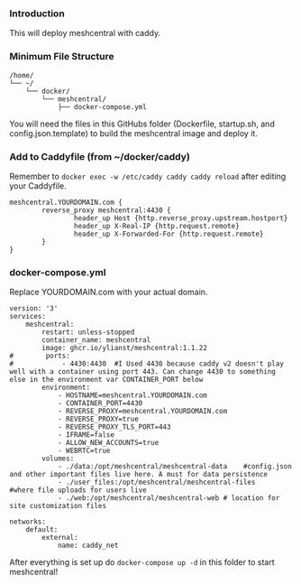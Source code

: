 ### Introduction
This will deploy meshcentral with caddy.

### Minimum File Structure
```
/home/
└── ~/
    └── docker/
        └── meshcentral/
            ├── docker-compose.yml
```

You will need the files in this GitHubs folder (Dockerfile, startup.sh, and config.json.template) to build the meshcentral image and deploy it.

### Add to Caddyfile (from ~/docker/caddy)
Remember to `docker exec -w /etc/caddy caddy caddy reload` after editing your Caddyfile.

```
meshcentral.YOURDOMAIN.com {
        reverse_proxy meshcentral:4430 {
                header_up Host {http.reverse_proxy.upstream.hostport}
                header_up X-Real-IP {http.request.remote}
                header_up X-Forwarded-For {http.request.remote}
        }
}
```

### docker-compose.yml
Replace YOURDOMAIN.com with your actual domain.

```
version: '3'
services:
    meshcentral:
        restart: unless-stopped
        container_name: meshcentral
        image: ghcr.io/ylianst/meshcentral:1.1.22
#        ports:
#            - 4430:4430  #I Used 4430 because caddy v2 doesn't play well with a container using port 443. Can change 4430 to something else in the environment var CONTAINER_PORT below 
        environment:
            - HOSTNAME=meshcentral.YOURDOMAIN.com
            - CONTAINER_PORT=4430
            - REVERSE_PROXY=meshcentral.YOURDOMAIN.com
            - REVERSE_PROXY=true
            - REVERSE_PROXY_TLS_PORT=443
            - IFRAME=false
            - ALLOW_NEW_ACCOUNTS=true
            - WEBRTC=true
        volumes:
            - ./data:/opt/meshcentral/meshcentral-data    #config.json and other important files live here. A must for data persistence
            - ./user_files:/opt/meshcentral/meshcentral-files    #where file uploads for users live
            - ./web:/opt/meshcentral/meshcentral-web # location for site customization files

networks:
    default:
        external:
            name: caddy_net

```

After everything is set up do `docker-compose up -d` in this folder to start meshcentral!

